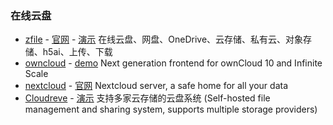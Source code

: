 ### 在线云盘

- [zfile](https://github.com/zfile-dev/zfile) - [官网](https://www.zfile.vip/) - [演示](https://demo.zfile.vip/od)
  在线云盘、网盘、OneDrive、云存储、私有云、对象存储、h5ai、上传、下载
- [owncloud](https://github.com/owncloud/web) - [demo](https://web.owncloud.com/)
  Next generation frontend for ownCloud 10 and Infinite Scale
- [nextcloud](https://github.com/nextcloud/server) - [官网](https://nextcloud.com/)
  Nextcloud server, a safe home for all your data
- [Cloudreve](https://github.com/cloudreve/Cloudreve) - [演示](https://demo.cloudreve.org)
  支持多家云存储的云盘系统 (Self-hosted file management and sharing system, supports multiple storage providers)

  